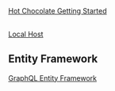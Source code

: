 ##

[Hot Chocolate Getting Started](https://chillicream.com/docs/hotchocolate/get-started)

##

[Local Host](https://localhost:44370/graphql/)

## Entity Framework

[GraphQL Entity Framework](https://chillicream.com/docs/hotchocolate/integrations/entity-framework)
